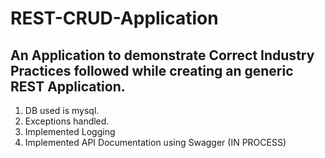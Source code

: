 # REST-CRUD-Application

## An Application to demonstrate Correct Industry Practices followed while creating an generic REST Application. 
1. DB used is mysql.
2. Exceptions handled.
3. Implemented Logging
4. Implemented API Documentation using Swagger (IN PROCESS)
